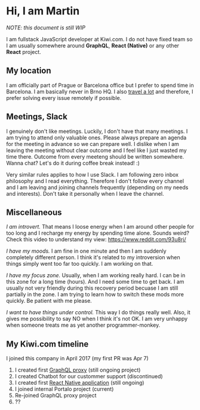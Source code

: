 # Hi, I am Martin

_NOTE: this document is still WIP_

I am fullstack JavaScript developer at Kiwi.com. I do not have fixed team so I am usually somewhere around **GraphQL**, **React (Native)** or any other **React** project.

## My location

I am officially part of Prague or Barcelona office but I prefer to spend time in Barcelona. I am basically never in Brno HQ. I also [travel a lot](https://nomadlist.com/@mrtnzlml) and therefore, I prefer solving every issue remotely if possible.

## Meetings, Slack

I genuinely don't like meetings. Luckily, I don't have that many meetings. I am trying to attend only valuable ones. Please always prepare an agenda for the meeting in advance so we can prepare well. I dislike when I am leaving the meeting without clear outcome and I feel like I just wasted my time there. Outcome from every meeteng should be written somewhere. Wanna chat? Let's do it during coffee break instead! :)

Very similar rules applies to how I use Slack. I am following zero inbox philosophy and I read everything. Therefore I don't follow every channel and I am leaving and joining channels frequently (depending on my needs and interests). Don't take it personally when I leave the channel.

## Miscellaneous

_I am introvert._ That means I loose energy when I am around other people for too long and I recharge my energy by spending time alone. Sounds weird? Check this video to understand my view: https://www.reddit.com/93u8rj/

_I have my moods._ I am fine in one minute and then I am suddenly completely different person. I think it's related to my introversion when things simply went too far too quickly. I am working on that.

_I have my focus zone._ Usually, when I am working really hard. I can be in this zone for a long time (hours). And I need some time to get back. I am usually not very friendly during this recovery period becuase I am still partially in the zone. I am trying to learn how to switch these mods more quickly. Be patient with me please.

_I want to have things under control._ This way I do things really well. Also, it gives me possibility to say NO when I think it's not OK. I am very unhappy when someone treats me as yet another programmer-monkey.

## My Kiwi.com timeline

I joined this company in April 2017 (my first PR was Apr 7)

1. I created first [GraphQL proxy](https://github.com/kiwicom/graphql) (still ongoing project)
2. I created Chatbot for our custommer support (discontinued)
3. I created first [React Native application](https://github.com/kiwicom/mobile) (still ongoing)
4. I joined internal Portalo project (current)
5. Re-joined GraphQL proxy project
6. ??
